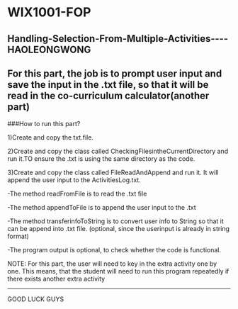 # WIX1001-FOP

Handling-Selection-From-Multiple-Activities----HAOLEONGWONG
------------------------------------------------------------
For this part, the job is to prompt user input and save the input in the .txt file, so that it will be read in the co-curriculum calculator(another part)
--------------------------------------------------------------------------------------------------------------------------------------------------
###How to run this part?

1)Create and copy the txt.file.

2)Create and copy the class called CheckingFilesintheCurrentDirectory and run it.TO ensure the .txt is using the same directory as the code.

3)Create and copy the class called FileReadAndAppend and run it. It will append the user input to the ActivitiesLog.txt.

-The method readFromFile is to read the .txt file

-The method appendToFile is to append the user input to the .txt

-The method transferinfoToString is to convert user info to String so that it can be append into .txt file. (optional, since the userinput is already in string format)

-The program output is optional, to check whether the code is functional.

NOTE:
For this part, the user will need to key in the extra activity one by one. This means, that the student will need to run this program repeatedly if there exists another extra activity

------------------------------------------------------------------------------------------------------------------------------------------------
GOOD LUCK GUYS

